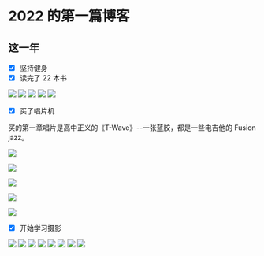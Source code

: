 # 2022 的第一篇博客

## 这一年

- [X] 坚持健身
- [X] 读完了 22 本书

![](https://hy-picgo.oss-cn-shenzhen.aliyuncs.com/2023/01/01/59b2bbd29f38c5aec35065d1a88a1840.JPEG)
![](https://hy-picgo.oss-cn-shenzhen.aliyuncs.com/2023/01/01/7bfc05974456af6e39d95483287aab99.JPEG)
![](https://hy-picgo.oss-cn-shenzhen.aliyuncs.com/2023/01/01/11e38d2e9409cac393a078802262e8ae.JPEG)
![](https://hy-picgo.oss-cn-shenzhen.aliyuncs.com/2023/01/01/189d6e87cf47bc28d85393d6d19efa06.JPEG)
![](https://hy-picgo.oss-cn-shenzhen.aliyuncs.com/2023/01/01/f3886901acc5d98397a213e165250103.JPEG)


- [X] 买了唱片机

买的第一章唱片是高中正义的《T-Wave》--一张蓝胶，都是一些电吉他的 Fusion jazz。

![](https://hy-picgo.oss-cn-shenzhen.aliyuncs.com/2022/12/31/33aba5f95aba11643fda10d4d7a4b45f.png)

![](https://hy-picgo.oss-cn-shenzhen.aliyuncs.com/2022/12/31/fb099e2ba8899fbabb8760cd273792bb.png)

![](https://hy-picgo.oss-cn-shenzhen.aliyuncs.com/2022/12/31/b7b69432d3657a2c5824f21e01bca01e.png)

![](https://hy-picgo.oss-cn-shenzhen.aliyuncs.com/2022/12/31/8eef96daca34318167e4b78ff9ed0a82.png)

![](https://hy-picgo.oss-cn-shenzhen.aliyuncs.com/2022/12/31/c3b80ff9dac7c17ba7e4d1aa9cbe0f00.png)

- [X] 开始学习摄影

![](https://hy-picgo.oss-cn-shenzhen.aliyuncs.com/2023/01/01/395078cfb37df4d202e513a42d26053d.jpg)
![](https://hy-picgo.oss-cn-shenzhen.aliyuncs.com/2023/01/01/615568f7f5b8b445c36f30ffe1f0a6c6.jpg)
![](https://hy-picgo.oss-cn-shenzhen.aliyuncs.com/2023/01/01/e9f8daf155964e5a91ebe45b08831d95.jpg)
![](https://hy-picgo.oss-cn-shenzhen.aliyuncs.com/2023/01/01/15f05756c64c381024f76e4bf1e0d4be.jpg)
![](https://hy-picgo.oss-cn-shenzhen.aliyuncs.com/2023/01/01/c42c3caf9433f6bc3af9b59728515754.jpg)
![](https://hy-picgo.oss-cn-shenzhen.aliyuncs.com/2023/01/01/3608967e7c7a8fab82bd4046751795cf.jpg)
![](https://hy-picgo.oss-cn-shenzhen.aliyuncs.com/2023/01/01/79a6272cbe30ee31554239647676e15c.jpg)
![](https://hy-picgo.oss-cn-shenzhen.aliyuncs.com/2023/01/01/5b52fec4b550cd04214ced8c590d0218.jpg)

